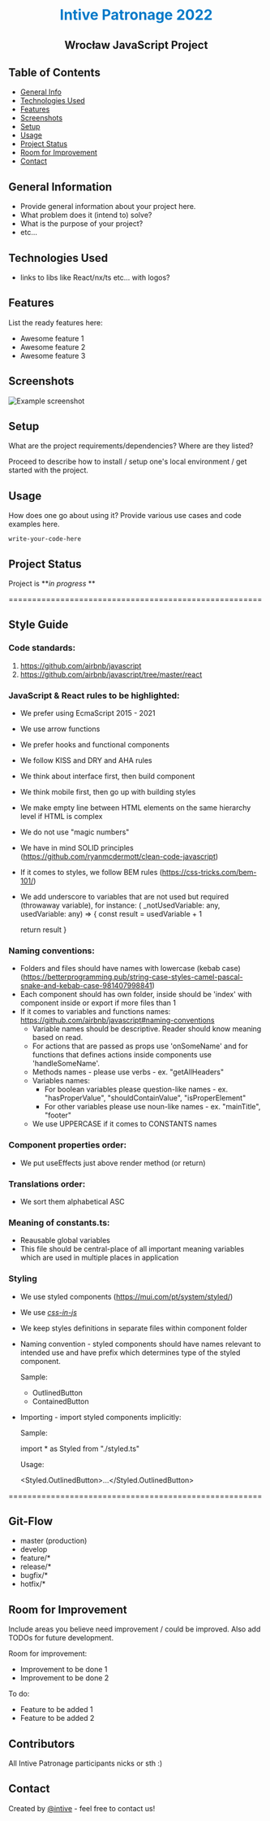 <h1 style="color:#007ac9;border-bottom:none;text-align:center;">Intive Patronage 2022</h1>
<h2 style="text-align:center;border-bottom:none">Wrocław JavaScript Project</h2>

## Table of Contents

- [General Info](#general-information)
- [Technologies Used](#technologies-used)
- [Features](#features)
- [Screenshots](#screenshots)
- [Setup](#setup)
- [Usage](#usage)
- [Project Status](#project-status)
- [Room for Improvement](#room-for-improvement)
- [Contact](#contact)

## General Information

- Provide general information about your project here.
- What problem does it (intend to) solve?
- What is the purpose of your project?
- etc...

## Technologies Used

- links to libs like React/nx/ts etc... with logos?

## Features

List the ready features here:

- Awesome feature 1
- Awesome feature 2
- Awesome feature 3

## Screenshots

![Example screenshot](./img/screenshot.png)

<!-- If you have screenshots you'd like to share, include them here. -->

## Setup

What are the project requirements/dependencies? Where are they listed?

Proceed to describe how to install / setup one's local environment / get started with the project.

## Usage

How does one go about using it?
Provide various use cases and code examples here.

`write-your-code-here`

## Project Status

Project is **_in progress_ **

======================================================

## Style Guide

### Code standards:

1.  https://github.com/airbnb/javascript
2.  https://github.com/airbnb/javascript/tree/master/react

### JavaScript & React rules to be highlighted:

- We prefer using EcmaScript 2015 - 2021
- We use arrow functions
- We prefer hooks and functional components
- We follow KISS and DRY and AHA rules
- We think about interface first, then build component
- We think mobile first, then go up with building styles
- We make empty line between HTML elements on the same hierarchy level if HTML is complex
- We do not use "magic numbers"
- We have in mind SOLID principles (https://github.com/ryanmcdermott/clean-code-javascript)
- If it comes to styles, we follow BEM rules (https://css-tricks.com/bem-101/)
- We add underscore to variables that are not used but required (throwaway variable), for instance:
  ( \_notUsedVariable: any, usedVariable: any) => {
  const result = usedVariable + 1

  return result
  }

### Naming conventions:

- Folders and files should have names with lowercase (kebab case) (https://betterprogramming.pub/string-case-styles-camel-pascal-snake-and-kebab-case-981407998841)
- Each component should has own folder, inside should be 'index' with component inside or export if more files than 1
- If it comes to variables and functions names: https://github.com/airbnb/javascript#naming-conventions
  - Variable names should be descriptive. Reader should know meaning based on read.
  - For actions that are passed as props use 'onSomeName' and for functions that defines actions inside components use 'handleSomeName'.
  - Methods names - please use verbs - ex. "getAllHeaders"
  - Variables names:
    - For boolean variables please question-like names - ex. "hasProperValue", "shouldContainValue", "isProperElement"
    - For other variables please use noun-like names - ex. "mainTitle", "footer"
  - We use UPPERCASE if it comes to CONSTANTS names

### Component properties order:

- We put useEffects just above render method (or return)

### Translations order:

- We sort them alphabetical ASC

### Meaning of constants.ts:

- Reausable global variables
- This file should be central-place of all important meaning variables which are used in multiple places in application

### Styling

- We use styled components (https://mui.com/pt/system/styled/)
- We use [_css-in-js_](https://cssinjs.org/?v=v10.9.0)
- We keep styles definitions in separate files within component folder
- Naming convention - styled components should have names relevant to intended use and have prefix which determines type of the styled component.

  Sample:

  - OutlinedButton
  - ContainedButton

- Importing - import styled components implicitly:

  Sample:

  import \* as Styled from "./styled.ts"

  Usage:

  <Styled.OutlinedButton>...</Styled.OutlinedButton>

======================================================

## Git-Flow

- master (production)
- develop
- feature/\*
- release/\*
- bugfix/\*
- hotfix/\*

## Room for Improvement

Include areas you believe need improvement / could be improved. Also add TODOs for future development.

Room for improvement:

- Improvement to be done 1
- Improvement to be done 2

To do:

- Feature to be added 1
- Feature to be added 2

## Contributors

All Intive Patronage participants nicks or sth :)

## Contact

Created by [@intive](https://www.intive.com/) - feel free to contact us!
